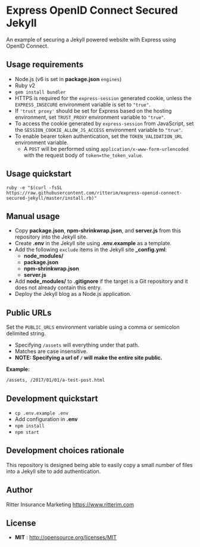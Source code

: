 # Express OpenID Connect Secured Jekyll

An example of securing a Jekyll powered website with Express using OpenID Connect.

## Usage requirements

- Node.js (v6 is set in **package.json** `engines`)
- Ruby v2
- `gem install bundler`
- HTTPS is required for the `express-session` generated cookie, unless the `EXPRESS_INSECURE` environment variable is set to `"true"`.
- If `'trust proxy'` should be set for Express based on the hosting environment, set `TRUST_PROXY` environment variable to `"true"`.
- To access the cookie generated by `express-session` from JavaScript, set the `SESSION_COOKIE_ALLOW_JS_ACCESS` environment variable to `"true"`.
- To enable bearer token authentication, set the `TOKEN_VALIDATION_URL` environment variable.
  - A `POST` will be performed using `application/x-www-form-urlencoded` with the request body of `token=the_token_value`.

## Usage quickstart

```
ruby -e "$(curl -fsSL https://raw.githubusercontent.com/ritterim/express-openid-connect-secured-jekyll/master/install.rb)"
```

## Manual usage

- Copy **package.json**, **npm-shrinkwrap.json**, and **server.js** from this repository into the Jekyll site.
- Create **.env** in the Jekyll site using **.env.example** as a template.
- Add the following `exclude` items in the Jekyll site **_config.yml**:
  - **node_modules/**
  - **package.json**
  - **npm-shrinkwrap.json**
  - **server.js**
- Add **node_modules/** to **.gitignore** if the target is a Git repository and it does not already contain this entry.
- Deploy the Jekyll blog as a Node.js application.

## Public URLs

Set the `PUBLIC_URLS` environment variable using a comma or semicolon delimited string.

- Specifying `/assets` will everything under that path.
- Matches are case insensitive.
- **NOTE: Specifying a url of `/` will make the entire site public.**

**Example:**

```
/assets, /2017/01/01/a-test-post.html
```

## Development quickstart

- `cp .env.example .env`
- Add configuration in **.env**
- `npm install`
- `npm start`

## Development choices rationale

This repository is designed being able to easily copy a small number of files into a Jekyll site to add authentication.

## Author

Ritter Insurance Marketing https://www.ritterim.com

## License

- **MIT** : http://opensource.org/licenses/MIT
